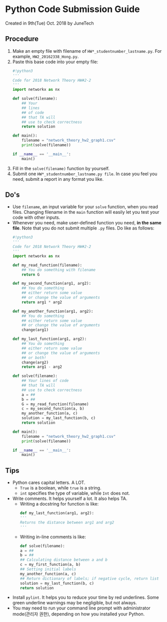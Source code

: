 # Python Code Submission Guide

Created in 9th(Tue) Oct. 2018 by JuneTech

## Procedure

1. Make an empty file with filename of `HW*_studentnumber_lastname.py`.
   For example, `HW2_20162338_Hong.py`.
1. Paste this base code into your empty file:
    ```py
    #!python3
    '''
    Code for 2018 Network Theory HW#2-2
    '''
    import networkx as nx

    def solve(filename):
        ## Your
        ## lines
        ## of code
        ## that TA will
        ## use to check correctness
        return solution

    def main():
        filename = "network_theory_hw2_graph1.csv"
        print(solve(filename))

    if __name__ == '__main__':
        main()
    ```
1. Fill in the `solve(filename)` function by yourself.
1. Submit one `HW*_studentnumber_lastname.py file`.
   In case you feel you need, submit a report in any format you like.

## Do's

- Use `filename`, an input variable for your `solve` function, when you read files. Changing filename in the `main` function will easily let you test your code with other inputs.
- Whenever you need, make user-defined function you need, **in the same file**. Note that you do not submit multiple `.py` files. Do like as follows:
    ```py
    #!python3
    '''
    Code for 2018 Network Theory HW#2-2
    '''
    import networkx as nx

    def my_read_function(filename):
        ## You do something with filename
        return G

    def my_second_function(arg1, arg2):
        ## You do something
        ## either return some value
        ## or change the value of arguments
        return arg1 * arg2

    def my_another_function(arg1, arg2):
        ## You do something
        ## either return some value
        ## or change the value of arguments
        change(arg1)

    def my_last_function(arg1, arg2):
        ## You do something
        ## either return some value
        ## or change the value of arguments
        ## or both!
        change(arg2)
        return arg1 - arg2

    def solve(filename):
        ## Your lines of code
        ## that TA will
        ## use to check correctness
        a = ##
        b = ##
        G = my_read_function(filename)
        c = my_second_function(a, b)
        my_another_function(a, c)
        solution = my_last_function(b, c)
        return solution

    def main():
        filename = "network_theory_hw2_graph1.csv"
        print(solve(filename))

    if __name__ == '__main__':
        main()
    ```

## Tips

- Python cares capital letters. A LOT.
  - `True` is a boolean, while `true` is a string.
  - `int` specifies the type of variable, while `Int` does not.
- Write comments. It helps yourself a lot. It also helps TA.
  - Writing a docstring for function is like:
    ```py
    def my_last_function(arg1, arg2):
    '''
    Returns the distance between arg1 and arg2
    '''
    ```
  - Writing in-line comments is like:
    ```py
    def solve(filename):
    a = ##
    b = ##
    ## Calculating distance between a and b
    c = my_first_function(a, b)
    ## Setting initial labels
    my_another_function(a, c)
    ## Return dictionary of labels; if negative cycle, return list
    solution = my_last_function(b, c)
    return solution
    ```
- Install `pylint`. It helps you to reduce your time by red underlines.
  Some green underline warnings may be negligible, but not always.
- You may need to run your command line prompt with administrator mode(관리자 권한), depending on how you installed your Python.
